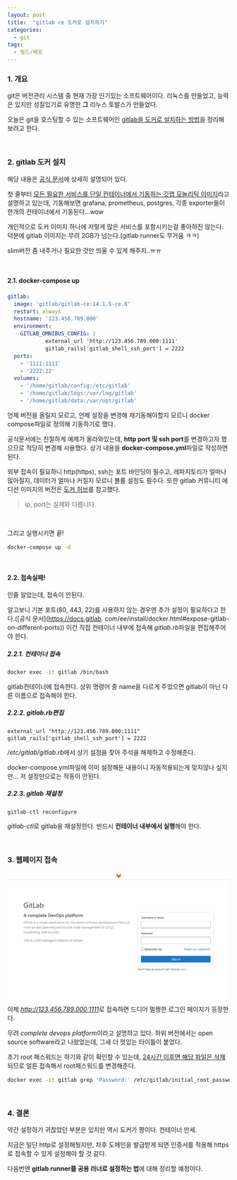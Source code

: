 ```yaml
---
layout: post
title:  "gitlab ce 도커로 설치하기"
categories:
  - git
tags:
  - 빌드/배포
---
```


### 1. 개요
git은 버전관리 시스템 중 현재 가장 인기있는 소프트웨어이다.
리눅스를 만들었고, 능력은 있지만 성질있기로 유명한 **그** 리누스 토발스가 만들었다.

오늘은 git을 호스팅할 수 있는 소프트웨어인 <ins>gitlab을 도커로 설치하는 방법</ins>을 정리해보려고 한다.

<br/>

### 2. gitlab 도커 설치
해당 내용은 [공식 문서](https://docs.gitlab.com/ee/install/docker.html)에 상세히 설명되어 있다.

첫 줄부터 <ins>모든 필요한 서비스를 단일 컨테이너에서 기동하는 깃랩 모놀리틱 이미지</ins>라고 설명하고 있는데,
기동해보면 grafana, prometheus, postgres, 각종 exporter들이 한개의 컨테이너에서 기동된다...wow

개인적으로 도커 이미지 하나에 저렇게 많은 서비스를 포함시키는걸 좋아하진 않는다.
덕분에 gitlab 이미지는 무려 2GB가 넘는다.(gitlab runner도 무거움 ㅋㅋ)

slim버전 좀 내주거나 필요한 것만 띄울 수 있게 해주지..ㅠㅠ

<br/>

#### 2.1. docker-compose up
```yaml
gitlab:
  image: 'gitlab/gitlab-ce:14.1.5-ce.0'
  restart: always
  hostname: '123.456.789.000'
  environment:
    GITLAB_OMNIBUS_CONFIG: |
            external_url 'http://123.456.789.000:1111'
            gitlab_rails['gitlab_shell_ssh_port'] = 2222
  ports:
    - '1111:1111'
    - '2222:22'
  volumes:
    - '/home/gitlab/config:/etc/gitlab'
    - '/home/gitlab/logs:/var/log/gitlab'
    - '/home/gitlab/data:/var/opt/gitlab'
```
언제 버전을 올릴지 모르고, 언제 설정을 변경해 재기동해야할지 모르니 docker compose파일로 정의해 기동하기로 했다.

공식문서에는 친절하게 예제가 올라와있는데, **http port 및 ssh port**를 변경하고자 했으므로 적당히 변경해 사용했다.
상기 내용을 **docker-compose.yml**파일로 작성하면 된다.

외부 접속이 필요하니 http(https), ssh는 포트 바인딩이 필수고,
레파지토리가 얼마나 많아질지, 데이터가 얼마나 커질지 모르니 볼륨 설정도 필수다.
또한 gitlab 커뮤니티 에디션 이미지의 버전은 [도커 허브](https://hub.docker.com/r/gitlab/gitlab-ce)를 참고했다.

> ip, port는 실제와 다릅니다.

<br/>

그리고 실행시키면 끝!
```bash
docker-compose up -d
```

<br/>

#### 2.2. 접속실패!
인줄 알았는데, 접속이 안된다.

알고보니 기본 포트(80, 443, 22)를 사용하지 않는 경우엔 추가 설정이 필요하다고 한다.([공식 문서](https://docs.gitlab.
com/ee/install/docker.html#expose-gitlab-on-different-ports))
이건 직접 컨테이너 내부에 접속해 <var>gitlab.rb</var>파일을 편집해주어야 한다.

##### 2.2.1. 컨테이너 접속
```bash
docker exec -it gitlab /bin/bash
```
gitlab컨테이너에 접속한다. 상위 명령어 중 name을 다르게 주었으면 gitlab이 아닌 다른 이름으로 접속해야 한다.


##### 2.2.2. gitlab.rb편집
```shell
external_url "http://123.456.789.000:1111"
gitlab_rails['gitlab_shell_ssh_port'] = 2222
```
<var>/etc/gitlab/gitlab.rb</var>에서 상기 설정을 찾아 주석을 해제하고 수정해준다.

docker-compose.yml파일에 이미 설정해둔 내용이니 자동적용되는게 맞지않나 싶지만... 
저 설정만으로는 작동이 안된다.


##### 2.2.3. gitlab 재설정
```shell
gitlab-ctl reconfigure
```
<var>gitlab-ctl</var>로 gitlab을 재설정한다.
반드시 **컨테이너 내부에서 실행**해야 한다.

<br/>

### 3. 웹페이지 접속

![gitlab-main](/assets/gitlab-main.png)
이제 <var>http://123.456.789.000:1111</var>로 접속하면 드디어 멀쩡한 로그인 페이지가 등장한다.

무려 <var>complete devops platform</var>이라고 설명하고 있다.
하위 버전에서는 open source software라고 나왔었는데, 그새 더 멋있는 타이틀이 붙었다.

초기 root 패스워드는 하기와 같이 확인할 수 있는데, <ins>24시간 이후면 해당 파일은 삭제</ins>되므로 얼른 접속해서 
root패스워드를 변경해준다.

```bash
docker exec -it gitlab grep 'Password:' /etc/gitlab/initial_root_password
```

<br/>

### 4. 결론
약간 설정하기 귀찮았던 부분은 있지만 역시 도커가 짱이다. 컨테이너 만세.

지금은 일단 http로 설정해뒀지만, 차후 도메인을 발급받게 되면 인증서를 적용해 https로 접속할 수 있게
설정해야 할 것 같다.

다음번엔 **gitlab runner를 공용 러너로 설정하는 법**에 대해 정리할 예정이다.
